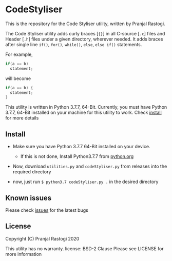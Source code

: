 # CodeStyliser
This is the repository for the Code Styliser utility, written by Pranjal Rastogi.

The Code Styliser utility adds curly braces \[`{}`\] in all C-source \[`.c`\] files and Header \[`.h`\] files under a given directory, wherever needed.
It adds braces after single line `if()`, `for()`, `while()`, `else`, `else if()` statements.

For example,

```c
if(a == b)
  statement;
```

will become

```c
if(a == b) {
  statement;
}
```

This utility is written in Python 3.7.7, 64-Bit. Currently, you must have Python 3.7.7, 64-Bit installed on your machine for this utility to work. Check [install](#Install) for more details

## Install

* Make sure you have Python 3.7.7 64-Bit installed on your device. 
  * If this is not done, Install Python3.7.7 from [python.org](https://www.python.org)
* Now, download `utilities.py` and `codeStyliser.py` from releases into the required directory

* now, just run `$ python3.7 codeStyliser.py .` in the desired directory

## Known issues

Please check [issues](https://github.com/PjrCodes/CodeStyliser/issues) for the latest bugs
 
## License
Copyright (C) Pranjal Rastogi 2020

This utility has no warranty.
license: BSD-2 Clause
Please see LICENSE for more information
